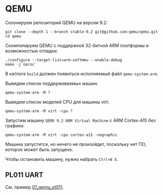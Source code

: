 # QEMU

Склонируем репозиторий QEMU на версии 9.2:

```
git clone --depth 1 --branch stable-9.2 git@github.com:qemu/qemu.git
cd qemu
```

Скомпилируем QEMU c поддержкой 32-битной ARM платформы и возможностью отладки:

```
./configure --target-list=arm-softmmu --enable-debug
make -j`nproc`
```

В катлоге `build` должен появиться исполняемый файл `qemu-system-arm`.

Выведем список поддерживаемых машин:

```
qemu-system-arm -M ?
```

Выведем список моделей CPU для машины virt:

```
qemu-system-arm -M virt -cpu ?
``` 

Запустим машину `QEMU 9.2 ARM Virtual Machine` c ARM Cortex-A15 без графики:

```
qemu-system-arm -M virt -cpu cortex-a15 -nographic
```

Машина запустится, но ничего не произойдет, поскольку нет ПО, которое может быть запущено.

Чтобы остановить машину, нужно набрать `Ctrl+A X`.

## PL011 UART

См. пример [07_qemu_pl011](https://github.com/viktor-prutyanov/drec-fpga-intro/tree/master/examples/2026/07_qemu_pl011).

